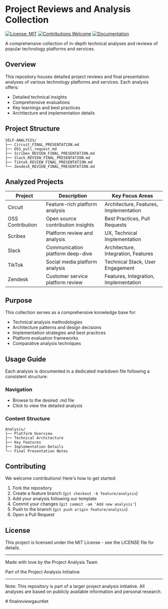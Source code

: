# Project Reviews and Analysis Collection

[![License: MIT](https://img.shields.io/badge/License-MIT-yellow.svg)](https://opensource.org/licenses/MIT)
[![Contributions Welcome](https://img.shields.io/badge/contributions-welcome-brightgreen.svg?style=flat)](CONTRIBUTING.md)
[![Documentation](https://img.shields.io/badge/docs-up%20to%20date-green.svg)](README.md)

A comprehensive collection of in-depth technical analyses and reviews of popular technology platforms and services.

## Overview

This repository houses detailed project reviews and final presentation analyses of various technology platforms and services. Each analysis offers:

- Detailed technical insights
- Comprehensive evaluations
- Key learnings and best practices
- Architecture and implementation details

## Project Structure

```
SELF-ANALYSIS/
├── Circuit_FINAL_PRESENTATION.md
├── OSS_pull_request.md
├── Scribex_REVIEW_FINAL_PRESENTATION.md
├── Slack_REVIEW_FINAL_PRESENTATION.md
├── Tiktok_REVIEW_FINAL_PRESENTATION.md
└── Zendesk_REVIEW_FINAL_PRESENTATION.md
```

## Analyzed Projects

| Project | Description | Key Focus Areas |
|---------|-------------|----------------|
| Circuit | Feature-rich platform analysis | Architecture, Features, Implementation |
| OSS Contribution | Open source contribution insights | Best Practices, Pull Requests |
| Scribex | Platform review and analysis | UX, Technical Implementation |
| Slack | Communication platform deep-dive | Architecture, Integration, Features |
| TikTok | Social media platform analysis | Technical Stack, User Engagement |
| Zendesk | Customer service platform review | Features, Integration, Implementation |

## Purpose

This collection serves as a comprehensive knowledge base for:

- Technical analysis methodologies
- Architecture patterns and design decisions
- Implementation strategies and best practices
- Platform evaluation frameworks
- Comparative analysis techniques

## Usage Guide

Each analysis is documented in a dedicated markdown file following a consistent structure:

### Navigation
- Browse to the desired .md file
- Click to view the detailed analysis

### Content Structure
```
Analysis/
├── Platform Overview
├── Technical Architecture
├── Key Features
├── Implementation Details
└── Final Presentation Notes
```

## Contributing

We welcome contributions! Here's how to get started:

1. Fork the repository
2. Create a feature branch (`git checkout -b feature/analysis`)
3. Add your analysis following our template
4. Commit your changes (`git commit -am 'Add new analysis'`)
5. Push to the branch (`git push origin feature/analysis`)
6. Open a Pull Request

## License

This project is licensed under the MIT License - see the LICENSE file for details.

---

Made with love by the Project Analysis Team

Part of the Project Analysis Initiative

---

Note: This repository is part of a larger project analysis initiative. All analyses are based on publicly available information and personal research.

#   f i n a l _ r e v i e w _ g a u n t l e t 
 
 